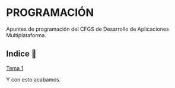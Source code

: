 # PROGRAMACIÓN

Apuntes de programación del CFGS de Desarrollo de Aplicaciones Multiplataforma.

## Indice 🚀

[Tema 1](Tema1/Apuntes.md)

Y con esto acabamos.

